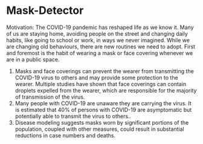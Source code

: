 # Mask-Detector
Motivation: 
The COVID-19 pandemic has reshaped life as we know it. Many of us are staying home, avoiding people on the street and changing daily habits, like going to school or work, in ways we never imagined. While we are changing old behaviours, there are new routines we need to adopt. First and foremost is the habit of wearing a mask or face covering whenever we are in a public space.
  1. Masks and face coverings can prevent the wearer from transmitting the COVID-19 virus to others and may provide some protection to the wearer. Multiple studies have shown        that face coverings can contain droplets expelled from the wearer, which are responsible for the majority of transmission of the virus.
  2. Many people with COVID-19 are unaware they are carrying the virus. It is estimated that 40% of persons with COVID-19 are asymptomatic but potentially able to transmit the      virus to others..
  3. Disease modeling suggests masks worn by significant portions of the population, coupled with other measures, could result in substantial reductions in case numbers and          deaths.
